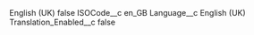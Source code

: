 <?xml version="1.0" encoding="UTF-8"?>
<CustomMetadata xmlns="http://soap.sforce.com/2006/04/metadata" xmlns:xsi="http://www.w3.org/2001/XMLSchema-instance" xmlns:xsd="http://www.w3.org/2001/XMLSchema">
    <label>English (UK)</label>
    <protected>false</protected>
    <values>
        <field>ISOCode__c</field>
        <value xsi:type="xsd:string">en_GB</value>
    </values>
    <values>
        <field>Language__c</field>
        <value xsi:type="xsd:string">English (UK)</value>
    </values>
    <values>
        <field>Translation_Enabled__c</field>
        <value xsi:type="xsd:boolean">false</value>
    </values>
</CustomMetadata>
